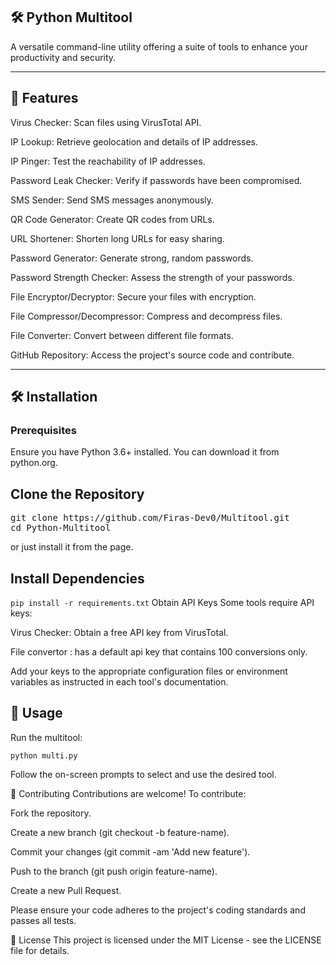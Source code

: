 ## 🛠️ Python Multitool
A versatile command-line utility offering a suite of tools to enhance your productivity and security.

---

## 📌 Features
Virus Checker: Scan files using VirusTotal API.

IP Lookup: Retrieve geolocation and details of IP addresses.

IP Pinger: Test the reachability of IP addresses.

Password Leak Checker: Verify if passwords have been compromised.

SMS Sender: Send SMS messages anonymously.

QR Code Generator: Create QR codes from URLs.

URL Shortener: Shorten long URLs for easy sharing.

Password Generator: Generate strong, random passwords.

Password Strength Checker: Assess the strength of your passwords.

File Encryptor/Decryptor: Secure your files with encryption.

File Compressor/Decompressor: Compress and decompress files.

File Converter: Convert between different file formats.

GitHub Repository: Access the project's source code and contribute.

---

## 🛠️ Installation
### Prerequisites
Ensure you have Python 3.6+ installed. You can download it from python.org.

## Clone the Repository

<pre>git clone https://github.com/Firas-Dev0/Multitool.git
cd Python-Multitool</pre>
or just install it from the page.

## Install Dependencies
```pip install -r requirements.txt```
Obtain API Keys
Some tools require API keys:

Virus Checker: Obtain a free API key from VirusTotal.

File convertor : has a default api key that contains 100 conversions only.

Add your keys to the appropriate configuration files or environment variables as instructed in each tool's documentation.

## 🚀 Usage
Run the multitool:

```python multi.py```

Follow the on-screen prompts to select and use the desired tool.

🤝 Contributing
Contributions are welcome! To contribute:

Fork the repository.

Create a new branch (git checkout -b feature-name).

Commit your changes (git commit -am 'Add new feature').

Push to the branch (git push origin feature-name).

Create a new Pull Request.

Please ensure your code adheres to the project's coding standards and passes all tests.

📝 License
This project is licensed under the MIT License - see the LICENSE file for details.
